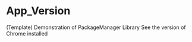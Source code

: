 # App_Version

(Template)
Demonstration of PackageManager Library
See the version of Chrome installed
